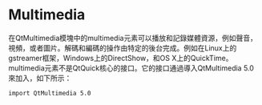 # Multimedia

在QtMultimedia模塊中的multimedia元素可以播放和記錄媒體資源，例如聲音，視頻，或者圖片。解碼和編碼的操作由特定的後台完成。例如在Linux上的gstreamer框架，Windows上的DirectShow，和OS X上的QuickTime。
multimedia元素不是QtQuick核心的接口。它的接口通過導入QtMultimedia 5.0來加入，如下所示：

```
import QtMultimedia 5.0
```
